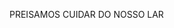 <!DOCTYPE HTML>
<HTML>
<METACHARSET= "UTF-8">
<TITLE> O SEU MEIO AMBIENTE </TITLE>
<P> PREISAMOS CUIDAR DO NOSSO LAR 
<LINKREL = "
